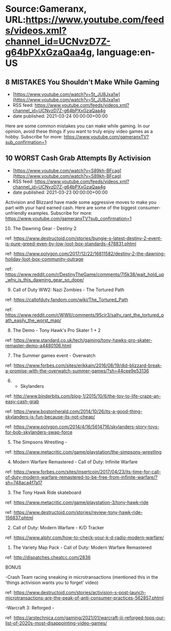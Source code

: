# Source:Gameranx, URL:https://www.youtube.com/feeds/videos.xml?channel_id=UCNvzD7Z-g64bPXxGzaQaa4g, language:en-US

## 8 MISTAKES You Shouldn't Make While Gaming
 - [https://www.youtube.com/watch?v=5t_JU8Jxa1w](https://www.youtube.com/watch?v=5t_JU8Jxa1w)
 - RSS feed: https://www.youtube.com/feeds/videos.xml?channel_id=UCNvzD7Z-g64bPXxGzaQaa4g
 - date published: 2021-03-24 00:00:00+00:00

Here are some common mistakes you can make while gaming. In our opinion, avoid these things if you want to truly enjoy video games as a hobby.
Subscribe for more: https://www.youtube.com/gameranxTV?sub_confirmation=1

## 10 WORST Cash Grab Attempts By Activision
 - [https://www.youtube.com/watch?v=S89kh-BFcag](https://www.youtube.com/watch?v=S89kh-BFcag)
 - RSS feed: https://www.youtube.com/feeds/videos.xml?channel_id=UCNvzD7Z-g64bPXxGzaQaa4g
 - date published: 2021-03-23 00:00:00+00:00

Activision and Blizzard have made some aggressive moves to make you part with your hard earned cash. Here are some of the biggest consumer-unfriendly examples.
Subscribe for more: https://www.youtube.com/gameranxTV?sub_confirmation=1

10. The Dawning Gear - Destiny 2

ref: https://www.destructoid.com/stories/bungie-s-latest-destiny-2-event-is-pure-greed-even-by-low-loot-box-standards-478831.phtml

ref: https://www.polygon.com/2017/12/22/16811582/destiny-2-the-dawning-holiday-loot-box-community-outrage

ref: https://www.reddit.com/r/DestinyTheGame/comments/7l5k38/wait_hold_up_why_is_this_dawning_gear_so_dope/




9. Call of Duty WW2: Nazi Zombies - The Tortured Path 

ref: https://callofduty.fandom.com/wiki/The_Tortured_Path

ref: https://www.reddit.com/r/WWII/comments/95cjr3/salty_rant_the_tortured_path_easily_the_worst_map/






8. The Demo - Tony Hawk's Pro Skater 1 + 2

ref: https://www.standard.co.uk/tech/gaming/tony-hawks-pro-skater-remaster-demo-a4480106.html





7. The Summer games event - Overwatch

ref: https://www.forbes.com/sites/erikkain/2016/08/19/did-blizzard-break-a-promise-with-the-overwatch-summer-games/?sh=44cee9e53136




6.  - Skylanders

ref: http://www.binderbits.com/blog-1/2015/10/6/the-toy-to-life-craze-an-easy-cash-grab

ref: https://www.bostonherald.com/2014/10/26/its-a-good-thing-skylanders-is-fun-because-its-not-cheap/

ref: https://www.polygon.com/2014/4/16/5614716/skylanders-story-toys-for-bob-skylanders-swap-force





5. The Simpsons Wrestling -

ref: https://www.metacritic.com/game/playstation/the-simpsons-wrestling




4. Modern Warfare Remastered - Call of Duty: Infinite Warfare

ref: https://www.forbes.com/sites/insertcoin/2017/04/23/its-time-for-call-of-duty-modern-warfare-remastered-to-be-free-from-infinite-warfare/?sh=748aca4f7a17




3. The Tony Hawk Ride skateboard

ref: https://www.metacritic.com/game/playstation-3/tony-hawk-ride

ref: https://www.destructoid.com/stories/review-tony-hawk-ride-156837.phtml




2. Call of Duty: Modern Warfare - K/D Tracker

ref: https://www.alphr.com/how-to-check-your-k-d-radio-modern-warfare/





1. The Variety Map Pack - Call of Duty: Modern Warfare Remastered

ref: http://dispatches.cheatcc.com/2836




BONUS

-Crash Team racing sneaking in microtransactions (mentioned this in the 'things activision wants you to forget' video)

ref: https://www.destructoid.com/stories/activision-s-post-launch-microtransactions-are-the-peak-of-anti-consumer-practices-562857.phtml



-Warcraft 3: Reforged -  

ref: https://arstechnica.com/gaming/2021/01/warcraft-iii-reforged-tops-our-list-of-2020s-most-disappointing-video-games/

